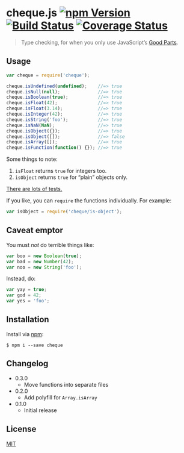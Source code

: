 # cheque.js [![npm Version](http://img.shields.io/npm/v/cheque.svg?style=flat)](https://www.npmjs.org/package/cheque) [![Build Status](https://img.shields.io/travis/yuanqing/cheque.svg?style=flat)](https://travis-ci.org/yuanqing/cheque) [![Coverage Status](https://img.shields.io/coveralls/yuanqing/cheque.svg?style=flat)](https://coveralls.io/r/yuanqing/cheque)

> Type checking, for when you only use JavaScript&rsquo;s [Good Parts](https://youtu.be/hQVTIJBZook).

## Usage

```js
var cheque = require('cheque');

cheque.isUndefined(undefined);    //=> true
cheque.isNull(null);              //=> true
cheque.isBoolean(true);           //=> true
cheque.isFloat(42);               //=> true
cheque.isFloat(3.14);             //=> true
cheque.isInteger(42);             //=> true
cheque.isString('foo');           //=> true
cheque.isNaN(NaN);                //=> true
cheque.isObject({});              //=> true
cheque.isObject([]);              //=> false
cheque.isArray([]);               //=> true
cheque.isFunction(function() {}); //=> true
```

Some things to note:
1. `isFloat` returns `true` for integers too.
2. `isObject` returns `true` for &ldquo;plain&rdquo; objects only.

[There are lots of tests.](test)

If you like, you can `require` the functions individually. For example:

```js
var isObject = require('cheque/is-object');
```

## Caveat emptor

You must *not* do terrible things like:
```js
var boo = new Boolean(true);
var bad = new Number(42);
var noo = new String('foo');
```

Instead, do:
```js
var yay = true;
var god = 42;
var yes = 'foo';
```

## Installation

Install via [npm](https://www.npmjs.org/):

```
$ npm i --save cheque
```

## Changelog

- 0.3.0
  - Move functions into separate files
- 0.2.0
  - Add polyfill for `Array.isArray`
- 0.1.0
  - Initial release

## License

[MIT](LICENSE.md)
